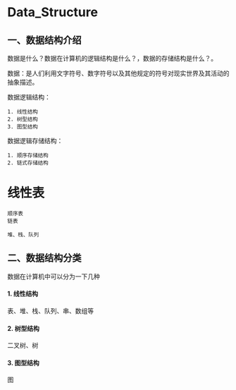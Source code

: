 # Data_Structure

## 一、数据结构介绍

数据是什么？数据在计算机的逻辑结构是什么？，数据的存储结构是什么？。

数据：是人们利用文字符号、数字符号以及其他规定的符号对现实世界及其活动的抽象描述。

数据逻辑结构：

	1. 线性结构
	2. 树型结构
	3. 图型结构

数据逻辑存储结构：

	1. 顺序存储结构
	2. 链式存储结构

# 线性表
	顺序表
	链表

	堆、栈、队列



## 二、数据结构分类

数据在计算机中可以分为一下几种

#### 1. 线性结构
表、堆、栈、队列、串、数组等


#### 2. 树型结构
二叉树、树


#### 3. 图型结构

图
